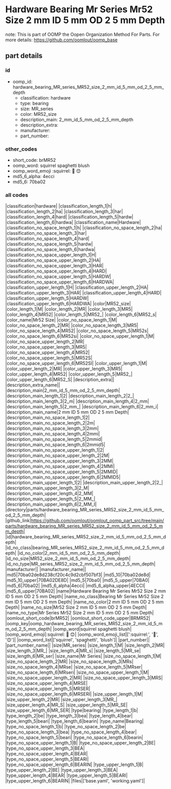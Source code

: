 # Hardware Bearing Mr Series Mr52 Size 2 mm ID 5 mm OD 2 5 mm Depth  

note: This is part of OOMP the Oopen Organization Method For Parts. For more details: https://github.com/oomlout/oomp_base

##  part details





### id
* oomp_id: hardware_bearing_MR_series_MR52_size_2_mm_id_5_mm_od_2_5_mm_depth
  * classification: hardware
  * type: bearing
  * size: MR_series
  * color: MR52_size
  * description_main: 2_mm_id_5_mm_od_2_5_mm_depth
  * description_extra: 
  * manufacturer: 
  * part_number: 

### other_codes
* short_code: brMR52
* oomp_word: squirrel spaghetti blush
* oomp_word_emoji :squirrel: :spaghetti: :blush:
* md5_6_alpha: 4ecci
* md5_6: 70ba02

### all codes 
|classification|hardware|
|classification_length_1|h|
|classification_length_2|ha|
|classification_length_3|har|
|classification_length_4|hard|
|classification_length_5|hardw|
|classification_length_6|hardwa|
|classification_name|Hardware|
|classification_no_space_length_1|h|
|classification_no_space_length_2|ha|
|classification_no_space_length_3|har|
|classification_no_space_length_4|hard|
|classification_no_space_length_5|hardw|
|classification_no_space_length_6|hardwa|
|classification_no_space_upper_length_1|H|
|classification_no_space_upper_length_2|HA|
|classification_no_space_upper_length_3|HAR|
|classification_no_space_upper_length_4|HARD|
|classification_no_space_upper_length_5|HARDW|
|classification_no_space_upper_length_6|HARDWA|
|classification_upper_length_1|H|
|classification_upper_length_2|HA|
|classification_upper_length_3|HAR|
|classification_upper_length_4|HARD|
|classification_upper_length_5|HARDW|
|classification_upper_length_6|HARDWA|
|color|MR52_size|
|color_length_1|M|
|color_length_2|MR|
|color_length_3|MR5|
|color_length_4|MR52|
|color_length_5|MR52_|
|color_length_6|MR52_s|
|color_name|Mr52 Size|
|color_no_space_length_1|M|
|color_no_space_length_2|MR|
|color_no_space_length_3|MR5|
|color_no_space_length_4|MR52|
|color_no_space_length_5|MR52s|
|color_no_space_length_6|MR52si|
|color_no_space_upper_length_1|M|
|color_no_space_upper_length_2|MR|
|color_no_space_upper_length_3|MR5|
|color_no_space_upper_length_4|MR52|
|color_no_space_upper_length_5|MR52S|
|color_no_space_upper_length_6|MR52SI|
|color_upper_length_1|M|
|color_upper_length_2|MR|
|color_upper_length_3|MR5|
|color_upper_length_4|MR52|
|color_upper_length_5|MR52_|
|color_upper_length_6|MR52_S|
|description_extra||
|description_extra_name||
|description_main|2_mm_id_5_mm_od_2_5_mm_depth|
|description_main_length_1|2|
|description_main_length_2|2_|
|description_main_length_3|2_m|
|description_main_length_4|2_mm|
|description_main_length_5|2_mm_|
|description_main_length_6|2_mm_i|
|description_main_name|2 mm ID 5 mm OD 2 5 mm Depth|
|description_main_no_space_length_1|2|
|description_main_no_space_length_2|2m|
|description_main_no_space_length_3|2mm|
|description_main_no_space_length_4|2mmi|
|description_main_no_space_length_5|2mmid|
|description_main_no_space_length_6|2mmid5|
|description_main_no_space_upper_length_1|2|
|description_main_no_space_upper_length_2|2M|
|description_main_no_space_upper_length_3|2MM|
|description_main_no_space_upper_length_4|2MMI|
|description_main_no_space_upper_length_5|2MMID|
|description_main_no_space_upper_length_6|2MMID5|
|description_main_upper_length_1|2|
|description_main_upper_length_2|2_|
|description_main_upper_length_3|2_M|
|description_main_upper_length_4|2_MM|
|description_main_upper_length_5|2_MM_|
|description_main_upper_length_6|2_MM_I|
|directory|parts/hardware_bearing_MR_series_MR52_size_2_mm_id_5_mm_od_2_5_mm_depth|
|github_link|https://github.com/oomlout/oomlout_oomp_part_src/tree/main/parts/hardware_bearing_MR_series_MR52_size_2_mm_id_5_mm_od_2_5_mm_depth|
|id|hardware_bearing_MR_series_MR52_size_2_mm_id_5_mm_od_2_5_mm_depth|
|id_no_class|bearing_MR_series_MR52_size_2_mm_id_5_mm_od_2_5_mm_depth|
|id_no_color|2_mm_id_5_mm_od_2_5_mm_depth|
|id_no_size|MR52_size_2_mm_id_5_mm_od_2_5_mm_depth|
|id_no_type|MR_series_MR52_size_2_mm_id_5_mm_od_2_5_mm_depth|
|manufacturer||
|manufacturer_name||
|md5|70ba02de8d238cf20c4c9d2cbf507bf3|
|md5_10|70ba02de8d|
|md5_10_upper|70BA02DE8D|
|md5_5|70ba0|
|md5_5_upper|70BA0|
|md5_6|70ba02|
|md5_6_alpha|4ecci|
|md5_6_alpha_upper|4ECCI|
|md5_6_upper|70BA02|
|name|Hardware Bearing Mr Series Mr52 Size 2 mm ID 5 mm OD 2 5 mm Depth|
|name_no_class|Bearing Mr Series Mr52 Size 2 mm ID 5 mm OD 2 5 mm Depth|
|name_no_color|2 mm ID 5 mm OD 2 5 mm Depth|
|name_no_size|Mr52 Size 2 mm ID 5 mm OD 2 5 mm Depth|
|name_no_type|Mr Series Mr52 Size 2 mm ID 5 mm OD 2 5 mm Depth|
|oomlout_short_code|brMR52|
|oomlout_short_code_upper|BRMR52|
|oomp_key|oomp_hardware_bearing_MR_series_MR52_size_2_mm_id_5_mm_od_2_5_mm_depth|
|oomp_word|squirrel spaghetti blush|
|oomp_word_emoji|:squirrel: :spaghetti: :blush:|
|oomp_word_emoji_list|[':squirrel:', ':spaghetti:', ':blush:']|
|oomp_word_list|['squirrel', 'spaghetti', 'blush']|
|part_number||
|part_number_name||
|size|MR_series|
|size_length_1|M|
|size_length_2|MR|
|size_length_3|MR_|
|size_length_4|MR_s|
|size_length_5|MR_se|
|size_length_6|MR_ser|
|size_name|Mr Series|
|size_no_space_length_1|M|
|size_no_space_length_2|MR|
|size_no_space_length_3|MRs|
|size_no_space_length_4|MRse|
|size_no_space_length_5|MRser|
|size_no_space_length_6|MRseri|
|size_no_space_upper_length_1|M|
|size_no_space_upper_length_2|MR|
|size_no_space_upper_length_3|MRS|
|size_no_space_upper_length_4|MRSE|
|size_no_space_upper_length_5|MRSER|
|size_no_space_upper_length_6|MRSERI|
|size_upper_length_1|M|
|size_upper_length_2|MR|
|size_upper_length_3|MR_|
|size_upper_length_4|MR_S|
|size_upper_length_5|MR_SE|
|size_upper_length_6|MR_SER|
|type|bearing|
|type_length_1|b|
|type_length_2|be|
|type_length_3|bea|
|type_length_4|bear|
|type_length_5|beari|
|type_length_6|bearin|
|type_name|Bearing|
|type_no_space_length_1|b|
|type_no_space_length_2|be|
|type_no_space_length_3|bea|
|type_no_space_length_4|bear|
|type_no_space_length_5|beari|
|type_no_space_length_6|bearin|
|type_no_space_upper_length_1|B|
|type_no_space_upper_length_2|BE|
|type_no_space_upper_length_3|BEA|
|type_no_space_upper_length_4|BEAR|
|type_no_space_upper_length_5|BEARI|
|type_no_space_upper_length_6|BEARIN|
|type_upper_length_1|B|
|type_upper_length_2|BE|
|type_upper_length_3|BEA|
|type_upper_length_4|BEAR|
|type_upper_length_5|BEARI|
|type_upper_length_6|BEARIN|
|files|['base.yaml', 'working.yaml']|
